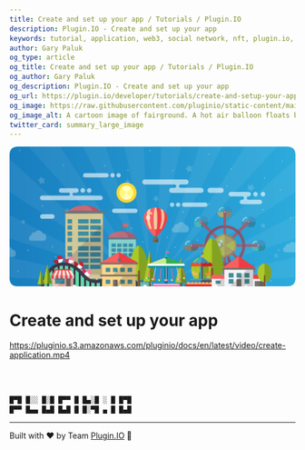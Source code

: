 ```yaml
---
title: Create and set up your app / Tutorials / Plugin.IO
description: Plugin.IO - Create and set up your app
keywords: tutorial, application, web3, social network, nft, plugin.io, pluginio, NEKO, token, cryptocurrency, crypto
author: Gary Paluk
og_type: article
og_title: Create and set up your app / Tutorials / Plugin.IO
og_author: Gary Paluk
og_description: Plugin.IO - Create and set up your app
og_url: https://plugin.io/developer/tutorials/create-and-setup-your-app
og_image: https://raw.githubusercontent.com/pluginio/static-content/main/lang/en/docs/v1/images/header_banner.png
og_image_alt: A cartoon image of fairground. A hot air balloon floats by through an open blue sky
twitter_card: summary_large_image
---
```


![A Plugin.IO branded banner that shows a young woman in front of a vivid blue background.](https://raw.githubusercontent.com/pluginio/static-content/main/lang/en/docs/v1/images/header_banner.png)

# Create and set up your app

https://pluginio.s3.amazonaws.com/pluginio/docs/en/latest/video/create-application.mp4

<br />
<br />

```javascript
█▀█ █░░ █░█ █▀▀ █ █▄░█ ░ █ █▀█
█▀▀ █▄▄ █▄█ █▄█ █ █░▀█ ▄ █ █▄█
```
---
Built with ❤️ by Team [Plugin.IO](https://github.com/orgs/pluginio/teams/plugin-io-team/members) 🚀

<br />
<br />